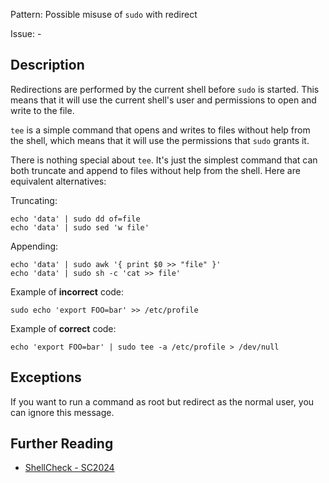 Pattern: Possible misuse of `sudo` with redirect

Issue: -

## Description

Redirections are performed by the current shell before `sudo` is started. This means that it will use the current shell's user and permissions to open and write to the file.

`tee` is a simple command that opens and writes to files without help from the shell, which means that it will use the permissions that `sudo` grants it.

There is nothing special about `tee`. It's just the simplest command that can both truncate and append to files without help from the shell. Here are equivalent alternatives:

Truncating:

```
echo 'data' | sudo dd of=file
echo 'data' | sudo sed 'w file'
```

Appending: 

```
echo 'data' | sudo awk '{ print $0 >> "file" }'
echo 'data' | sudo sh -c 'cat >> file'
```

Example of **incorrect** code:

```
sudo echo 'export FOO=bar' >> /etc/profile
```

Example of **correct** code:

```
echo 'export FOO=bar' | sudo tee -a /etc/profile > /dev/null
```

## Exceptions

If you want to run a command as root but redirect as the normal user, you can ignore this message.

## Further Reading

* [ShellCheck - SC2024](https://github.com/koalaman/shellcheck/wiki/SC2024)
